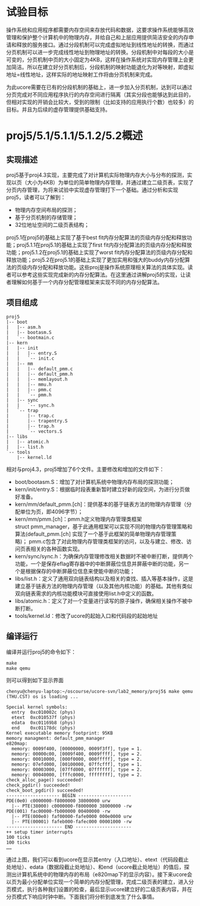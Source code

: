 # 试验目标

操作系统和应用程序都需要内存空间来存放代码和数据，这要求操作系统能够高效管理和保护整个计算机中的物理内存，并给自己和上层应用提供简洁安全的内存申请和释放的服务接口。通过分段机制可以完成虚拟地址到线性地址的转换，而通过分页机制可以进一步完成线性地址到物理地址的转换。分段机制中对每段的大小是可变的，分页机制中页的大小固定为4KB，这样在操作系统对实现内存管理上会更加简洁。所以在建立好分页机制后，分段机制的映射功能退化为对等映射，即虚拟地址=线性地址，这样实际的地址映射工作将由分页机制来完成。

为此ucore需要在已有的分段机制的基础上，进一步加入分页机制，达到可以通过分页完成对不同应用程序执行的内存空间进行隔离（其实分段也能够达到此目的，但相对实现的开销会比较大，受到的限制（比如支持的应用执行个数）也较多）的目标。并且为后续的虚存管理提供基础支持。

# proj5/5.1/5.1.1/5.1.2/5.2概述

## 实现描述

proj5基于proj4.3实现，主要完成了对计算机实际物理内存大小与分布的探测，实现以页（大小为4KB）为单位的简单物理内存管理，并通过建立二级页表，实现了分页内存管理，为将来试验中实现虚存管理打下一个基础。通过分析和实现proj5，读者可以了解到：
* 物理内存空间布局的探测；
* 基于分页机制的存储管理；
* 32位地址空间的二级页表结构；

proj5.1在proj5的基础上实现了基于best fit内存分配算法的页级内存分配和释放功能；proj5.1.1在proj5.1的基础上实现了first fit内存分配算法的页级内存分配和释放功能；proj5.1.2在proj5.1的基础上实现了worst fit内存分配算法的页级内存分配和释放功能；proj5.2在proj5.1的基础上实现了更加实用和强大的buddy内存分配算法的页级内存分配和释放功能。这些proj是操作系统原理相关算法的具体实现。读者可以参考这些实现完成新的内存分配算法。在这里通过讲解proj5的实现，让读者理解如何基于一个内存分配管理框架来实现不同的内存分配算法。

## 项目组成

    proj5
    |-- boot
    |   |-- asm.h
    |   |-- bootasm.S
    |   `-- bootmain.c
    |-- kern
    |   |-- init
    |   |   |-- entry.S
    |   |   `-- init.c
    |   |-- mm
    |   |   |-- default_pmm.c
    |   |   |-- default_pmm.h
    |   |   |-- memlayout.h
    |   |   |-- mmu.h
    |   |   |-- pmm.c
    |   |   `-- pmm.h
    |   |-- sync
    |   |   `-- sync.h
    |   `-- trap
    |       |-- trap.c
    |       |-- trapentry.S
    |       |-- trap.h
    |       `-- vectors.S
    |-- libs
    |   |-- atomic.h
    |   |-- list.h
    `-- tools
        |-- kernel.ld


相对与proj4.3，proj5增加了6个文件。主要修改和增加的文件如下：
* boot/bootasm.S：增加了对计算机系统中物理内存布局的探测功能；
* kern/init/entry.S：根据临时段表重新暂时建立好新的段空间，为进行分页做好准备。
* kern/mm/default_pmm.[ch]：提供基本的基于链表方法的物理内存管理（分配单位为页，即4096字节）；
* kern/mm/pmm.[ch]：pmm.h定义物理内存管理类框架struct pmm_manager，基于此通用框架可以实现不同的物理内存管理策略和算法(default_pmm.[ch] 实现了一个基于此框架的简单物理内存管理策略)； pmm.c包含了对此物理内存管理类框架的访问，以及与建立、修改、访问页表相关的各种函数实现。
* kern/sync/sync.h：为确保内存管理修改相关数据时不被中断打断，提供两个功能，一个是保存eflag寄存器中的中断屏蔽位信息并屏蔽中断的功能，另一个是根据保存的中断屏蔽位信息来使能中断的功能；
* libs/list.h：定义了通用双向链表结构以及相关的查找、插入等基本操作，这是建立基于链表方法的物理内存管理（以及其他内核功能）的基础。其他有类似双向链表需求的内核功能模块可直接使用list.h中定义的函数。
* libs/atomic.h：定义了对一个变量进行读写的原子操作，确保相关操作不被中断打断。
* tools/kernel.ld：修改了ucore的起始入口和代码段的起始地址

## 编译运行

编译并运行proj5的命令如下：

    make
    make qemu

则可以得到如下显示界面

    chenyu@chenyu-laptop:~/oscourse/ucore-svn/lab2_memory/proj5$ make qemu
    (THU.CST) os is loading ...

    Special kernel symbols:
      entry  0xc010002c (phys)
      etext  0xc010537f (phys)
      edata  0xc01169b8 (phys)
      end    0xc01178dc (phys)
    Kernel executable memory footprint: 95KB
    memory managment: default_pmm_manager
    e820map:
      memory: 0009f400, [00000000, 0009f3ff], type = 1.
      memory: 00000c00, [0009f400, 0009ffff], type = 2.
      memory: 00010000, [000f0000, 000fffff], type = 2.
      memory: 07efd000, [00100000, 07ffcfff], type = 1.
      memory: 00003000, [07ffd000, 07ffffff], type = 2.
      memory: 00040000, [fffc0000, ffffffff], type = 2.
    check_alloc_page() succeeded!
    check_pgdir() succeeded!
    check_boot_pgdir() succeeded!
    -------------------- BEGIN --------------------
    PDE(0e0) c0000000-f8000000 38000000 urw
      |-- PTE(38000) c0000000-f8000000 38000000 -rw
    PDE(001) fac00000-fb000000 00400000 -rw
      |-- PTE(000e0) faf00000-fafe0000 000e0000 urw
      |-- PTE(00001) fafeb000-fafec000 00001000 -rw
    --------------------- END ---------------------
    ++ setup timer interrupts
    100 ticks
    100 ticks
    ……

通过上图，我们可以看到ucore在显示其entry（入口地址）、etext（代码段截止处地址）、edata（数据段截止处地址）、和end（ucore截止处地址）的值后，探测出计算机系统中的物理内存的布局（e820map下的显示内容）。接下来ucore会以页为最小分配单位实现一个简单的内存分配管理，完成二级页表的建立，进入分页模式，执行各种我们设置的检查，最后显示ucore建立好的二级页表内容，并在分页模式下响应时钟中断。下面我们将分析到底发生了什么事情。
